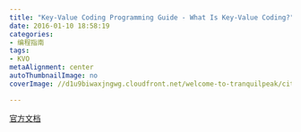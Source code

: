 ```yaml
---
title: "Key-Value Coding Programming Guide - What Is Key-Value Coding?"
date: 2016-01-10 18:58:19
categories: 
- 编程指南
tags: 
- KVO
metaAlignment: center
autoThumbnailImage: no
coverImage: //d1u9biwaxjngwg.cloudfront.net/welcome-to-tranquilpeak/city.jpg

---
```


[官方文档](https://developer.apple.com/library/ios/documentation/Cocoa/Conceptual/KeyValueCoding/Articles/Overview.html#//apple_ref/doc/uid/20001838-SW1)
